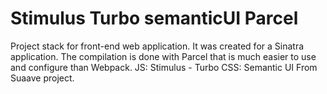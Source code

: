 # Stimulus Turbo semanticUI Parcel

Project stack for front-end web application.
It was created for a Sinatra application. The compilation is done with Parcel that 
is much easier to use and configure than Webpack.
JS: Stimulus - Turbo
CSS: Semantic UI 
From Suaave project.  